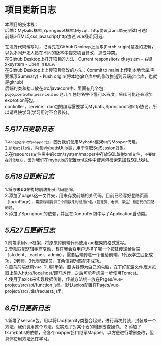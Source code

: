 项目更新日志
============  

本项目的技术栈：  
后端：Mybatis框架,Springboot框架,Mysql，http协议,Junit单元测试(可选)    
前端:HTML5,css,javascript,http协议,vue框架(可选)  

在进行代码编写时，记得先在Github Desktop上拉取(Fetch origin)最近的更新，以免不同开发人员在不同的版本中提交项目修改，造成冲突。    
在Github Desktop上打开项目的方法：Current responsitory xksystem - 右键xksystem - Open in IDEA  
在Github Desktop上上传项目修改的方法：Commit to main(上传到本地仓库.需要填写Summary) - Push origin(将本地git仓库中的修改推送到云端git仓库，也就是github)  
后端的类和接口放在src/java/com中，里面有几个包：pojo,controller,service,dao,这几个包的名字不懂可以百度。后续可能还会添加exception等包。  
controller，service，dao包的编写需要学习Mybatis,Springboot和http协议，所以请尽快学习(学习用时不会很长)。  

*5月17日更新日志* 
-----------------
1.`dao包名字改为mapper包`，因为我们使用Mybatis框架中的Mapper代理。  
2.`新增utils包`，内含MybatisUtils类，用于获取SqlSession对象。    
3.在resources文件夹中的com/system/mapper中存放SQL映射xml文件，`不要放在其他地方`，因为我们在mybatis的配置xml文件中使用包检索来加载SQL映射。

*5月18日更新日志*
-----------------
1.将原来BS架构的前端相关代码删除。    
2.添加了pages这一文件夹，用来存放前端相关代码，目前已经写好登陆页面（loginPage），`需要后端提供三个函数来判断用户名（管理员、老师、学生）和密码的匹配问题`。  
3.添加了Springboot的依赖，并且在Controller包中写了Application启动类。  

*5月27日更新日志*
-----------------
1.前端采用vue框架，将原来的前端代码使用vue框架的格式重写。  
2.登陆匹配逻辑稍有变动，现在我会将用户选择了哪一个按钮传递给后端（student、teacher、admin），需要后端传递一个值给前端，1代表学生匹配成功，2老师，3代表管理员，其余值视为匹配不成功。  
3.目前前端使用vue-CLI脚手架，服务器即为自己的电脑，在下好配置文件后浏览器上输入http://localhost/即可运行，之后可能考虑进一步使用Tomcat。  
4.使用了axios来实现数据传输，传输方法统一放在Pages/vue-project/src/api/function.js里，默认axios配置在Pages/vue-project/src/utils/request.js里。  

*6月1日更新日志*
-----------------
1.新增了service包，用以将Dao和entity类整合起来，进行再次封装，封装成一个方法，我们调用这个方法，就实现了对某个表的增删改查操作。
2.添加了tk.mybatis的依赖，令各个mapper接口继承Mapper，以方便进行增删查改，但具体使用方法还在学习。